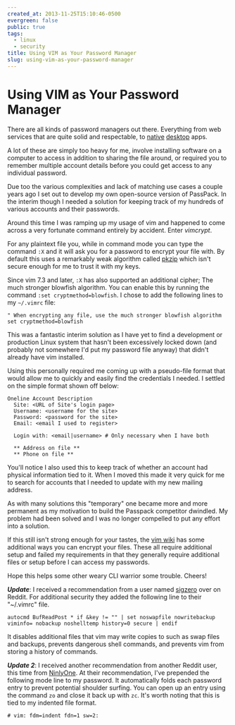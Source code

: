 ```yaml
---
created_at: 2013-11-25T15:10:46-0500
evergreen: false
public: true
tags:
  - linux
  - security
title: Using VIM as Your Password Manager
slug: using-vim-as-your-password-manager
---
```


# Using VIM as Your Password Manager

There are all kinds of password managers out there. Everything from web services that are quite solid and respectable, to [native](https://lastpass.com/) [desktop](http://keepass.info/) apps.

A lot of these are simply too heavy for me, involve installing software on a computer to access in addition to sharing the file around, or required you to remember multiple account details before you could get access to any individual password.

Due too the various complexities and lack of matching use cases a couple years ago I set out to develop my own open-source version of PassPack. In the interim though I needed a solution for keeping track of my hundreds of various accounts and their passwords.

Around this time I was ramping up my usage of vim and happened to come across a very fortunate command entirely by accident. Enter *vimcrypt*.

For any plaintext file you, while in command mode you can type the command `:X` and it will ask you for a password to encrypt your file with. By default this uses a remarkably weak algorithm called [pkzip](https://en.wikipedia.org/wiki/PKZIP) which isn't secure enough for me to trust it with my keys.

Since vim 7.3 and later, `:X` has also supported an additional cipher; The much stronger blowfish algorithm. You can enable this by running the command `:set cryptmethod=blowfish`. I chose to add the following lines to my `~/.vimrc` file:

```vimrc
" When encrypting any file, use the much stronger blowfish algorithm
set cryptmethod=blowfish
```

This was a fantastic interim solution as I have yet to find a development or production Linux system that hasn't been excessively locked down (and probably not somewhere I'd put my password file anyway) that didn't already have vim installed.

Using this personally required me coming up with a pseudo-file format that would allow me to quickly and easily find the credentials I needed. I settled on the simple format shown off below:

```text
Oneline Account Description
  Site: <URL of Site's login page>
  Username: <username for the site>
  Password: <password for the site>
  Email: <email I used to register>

  Login with: <email|username> # Only necessary when I have both

  ** Address on file **
  ** Phone on file **
```

You'll notice I also used this to keep track of whether an account had physical information tied to it. When I moved this made it very quick for me to search for accounts that I needed to update with my new mailing address.

As with many solutions this "temporary" one became more and more permanent as my motivation to build the Passpack competitor dwindled. My problem had been solved and I was no longer compelled to put any effort into a solution.

If this still isn't strong enough for your tastes, the [vim wiki](http://vim.wikia.com/wiki/Encryption) has some additional ways you can encrypt your files. These all require additional setup and failed my requirements in that they generally require additional files or setup before I can access my passwords.

Hope this helps some other weary CLI warrior some trouble. Cheers!

***Update***: I received a recommendation from a user named [sigzero](http://www.reddit.com/r/vim/comments/1rg3ji/wrote_up_my_thoughts_on_using_vim_as_a_password/cdn20o8) over on Reddit. For additional security they added the following line to their "~/.vimrc" file.

```vimrc
autocmd BufReadPost * if &key != "" | set noswapfile nowritebackup viminfo= nobackup noshelltemp history=0 secure | endif
```

It disables additional files that vim may write copies to such as swap files and backups, prevents dangerous shell commands, and prevents vim from storing a history of commands.

***Update 2***: I received another recommendation from another Reddit user, this time from [NinlyOne](http://www.reddit.com/r/vim/comments/1rg3ji/wrote_up_my_thoughts_on_using_vim_as_a_password/cdnn94z). At their recommendation, I've prepended the following mode line to my password.  It automatically folds each password entry to prevent potential shoulder surfing. You can open up an entry using the command `zo` and close it back up with `zc`. It's worth noting that this is tied to my indented file format.

```text
# vim: fdm=indent fdn=1 sw=2:
```
